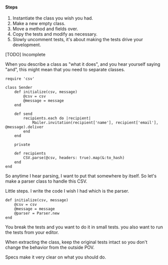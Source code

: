 #### Steps


1. Instantiate the class you wish you had.
2. Make a new empty class.
3. Move a method and fields over.
4. Copy the tests and modify as necessary.
5. Slowly uncomment tests, it's about making the tests drive your development.

[TODO] Incomplete

When you describe a class as "what it does", and you hear yourself saying "and", this might mean that you need to separate classes.

    require 'csv'

    class Sender
        def initialize(csv, message)
            @csv = csv
            @message = message
        end

        def send
            recipients.each do |recipient|
                Mailer.invitation(recipient['name'], recipient['email'], @message).deliver
            end
        end

        private

        def recipients
            CSV.parse(@csv, headers: true).map(&:to_hash)
        end
    end

So anytime I hear parsing, I want to put that somewhere by itself. So let's make a parser class to handle this CSV.

Little steps. I write the code I wish I had which is the parser.

    def initialize(csv, message)
        @csv = csv
        @message = message
        @parser = Parser.new
    end

You break the tests and you want to do it in small tests. you also want to run the tests from your editor.

When extracting the class, keep the original tests intact so you don't change the behavior from the outside POV.

Specs make it very clear on what you should do.


